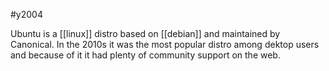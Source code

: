 #y2004

Ubuntu is a [[linux]] distro based on [[debian]] and maintained by Canonical. In the 2010s it was the most popular distro among dektop users and because of it it had plenty of community support on the web.